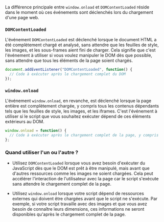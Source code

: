 La différence principale entre `window.onload` et `DOMContentLoaded` réside dans le moment où ces événements sont déclenchés lors du chargement d'une page web.

### `DOMContentLoaded`

L'événement `DOMContentLoaded` est déclenché lorsque le document HTML a été complètement chargé et analysé, sans attendre que les feuilles de style, les images, et les sous-frames aient fini de charger. Cela signifie que c'est l'événement à utiliser si vous voulez manipuler le DOM dès que possible, sans attendre que tous les éléments de la page soient chargés.

```javascript
document.addEventListener("DOMContentLoaded", function() {
  // Code à exécuter après le chargement complet du DOM
});
```

### `window.onload`

L'événement `window.onload`, en revanche, est déclenché lorsque la page entière est complètement chargée, y compris tous les contenus dépendants tels que les feuilles de style, les images, et les iframes. C'est l'événement à utiliser si le script que vous souhaitez exécuter dépend de ces éléments extérieurs au DOM.

```javascript
window.onload = function() {
  // Code à exécuter après le chargement complet de la page, y compris les images et les feuilles de style
};
```

### Quand utiliser l'un ou l'autre ?

- Utilisez `DOMContentLoaded` lorsque vous avez besoin d'exécuter du JavaScript dès que le DOM est prêt à être manipulé, mais avant que d'autres ressources comme les images ne soient chargées. Cela peut accélérer l'interaction de l'utilisateur avec la page car le script s'exécute sans attendre le chargement complet de la page.

- Utilisez `window.onload` lorsque votre script dépend de ressources externes qui doivent être chargées avant que le script ne s'exécute. Par exemple, si votre script travaille avec des images et que vous avez besoin de connaître leurs dimensions, ces informations ne seront disponibles qu'après le chargement complet de la page.